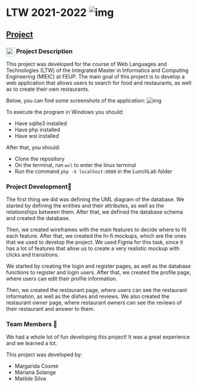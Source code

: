 # LTW 2021-2022 ![img](https://github.com/golangis/LTW-2021-2022/blob/main/LunchLab/images/logo.png)

## [Project](https://github.com/golangis/LTW-2021-2022/tree/main/LunchLab) 

### Project Description <a href="url"><img src="https://github.com/golangis/LTW-2021-2022/blob/main/LunchLab/images/food-decorate-readme.png" align="left" height="24" width="24" ></a>

This project was developed for the course of Web Languages and Technologies (LTW) of the Integrated Master in Informatics and Computing Engineering (MIEIC) at FEUP. The main goal of this project is to develop a web application that allows users to search for food and restaurants, as well as to create their own restaurants. 

Below, you can find some screenshots of the application:
 ![img](https://github.com/golangis/LTW-2021-2022/blob/main/LunchLab/images/readme/readme.gif)

To execute the program in Windows you should:
- Have sqlite3 installed 
- Have php installed
- Have wsl installed

After that, you should:
- Clone the repository
- On the terminal, run `wsl` to enter the linux terminal
- Run the command `php -S localhost:8080` in the LunchLab folder
  
### Project Development📝

The first thing we did was defining the UML diagram of the database. We started by defining the entities and their attributes, as well as the relationships between them. After that, we defined the database schema and created the database. 

Then, we created wireframes with the main features to decide where to fit each feature. After that, we created the hi-fi mockups, which are the ones that we used to develop the project. We used Figma for this task, since it has a lot of features that allow us to create a very realistic mockup with clicks and transitions.

We started by creating the login and register pages, as well as the database functions to register and login users. After that, we created the profile page, where users can edit their profile information. 

Then, we created the restaurant page, where users can see the restaurant information, as well as the dishes and reviews. We also created the restaurant owner page, where restaurant owners can see the reviews of their restaurant and answer to them.


### Team Members 👥
We had a whole lot of fun developing this project! It was a great experience and we learned a lot.

This project was developed by: 
- Margarida Cosme
- Mariana Solange
- Matilde Silva

